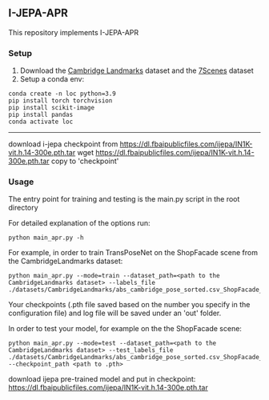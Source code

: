 ## I-JEPA-APR
This repository implements I-JEPA-APR


### Setup

1. Download the [Cambridge Landmarks](http://mi.eng.cam.ac.uk/projects/relocalisation/#dataset) dataset and the [7Scenes](https://www.microsoft.com/en-us/research/project/rgb-d-dataset-7-scenes/) dataset
1. Setup a conda env:
```
conda create -n loc python=3.9
pip install torch torchvision
pip install scikit-image
pip install pandas
conda activate loc
```

---
download i-jepa checkpoint from https://dl.fbaipublicfiles.com/ijepa/IN1K-vit.h.14-300e.pth.tar
wget https://dl.fbaipublicfiles.com/ijepa/IN1K-vit.h.14-300e.pth.tar
copy to 'checkpoint'
### Usage

The entry point for training and testing is the main.py script in the root directory

  For detailed explanation of the options run:
  ```
  python main_apr.py -h
  ```
  For example, in order to train TransPoseNet on the ShopFacade scene from the CambridgeLandmarks dataset: 
  ```
python main_apr.py --mode=train --dataset_path=<path to the CambridgeLandmarks dataset> --labels_file ./datasets/CambridgeLandmarks/abs_cambridge_pose_sorted.csv_ShopFacade_train.csv
  ```
  Your checkpoints (.pth file saved based on the number you specify in the configuration file) and log file
  will be saved under an 'out' folder.
  
  In order to test your model, for example on the the ShopFacade scene:
  ```
python main_apr.py --mode=test --dataset_path=<path to the CambridgeLandmarks dataset> --test_labels_file ./datasets/CambridgeLandmarks/abs_cambridge_pose_sorted.csv_ShopFacade_test.csv --checkpoint_path <path to .pth>
  ```
 
 download ijepa pre-trained model and put in checkpoint: https://dl.fbaipublicfiles.com/ijepa/IN1K-vit.h.14-300e.pth.tar
